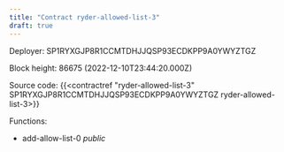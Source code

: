 ```yaml
---
title: "Contract ryder-allowed-list-3"
draft: true
---
```

Deployer: SP1RYXGJP8R1CCMTDHJJQSP93ECDKPP9A0YWYZTGZ


 



Block height: 86675 (2022-12-10T23:44:20.000Z)

Source code: {{<contractref "ryder-allowed-list-3" SP1RYXGJP8R1CCMTDHJJQSP93ECDKPP9A0YWYZTGZ ryder-allowed-list-3>}}

Functions:

* add-allow-list-0 _public_
